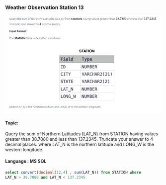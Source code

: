 ### Weather Observation Station 13 

<img src="../PIc/35.png" alt="solution">


#### Topic:
Query the sum of Northern Latitudes (LAT_N) from STATION having values greater than 38.7880 and less than 137.2345. Truncate your answer to 4 decimal places.
where LAT_N is the northern latitude and LONG_W is the western longitude.



#### Language : MS SQL
```sql
select convert(decimal(12,4) , sum(LAT_N)) from STATION where 
LAT_N > 38.7880 and LAT_N < 137.2345 
```
